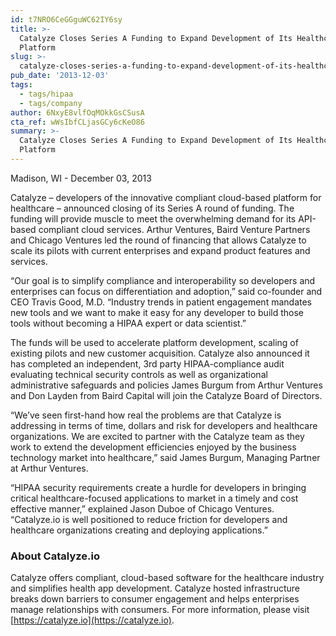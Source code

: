 ```yaml
---
id: t7NRO6CeGGguWC62IY6sy
title: >-
  Catalyze Closes Series A Funding to Expand Development of Its Healthcare
  Platform
slug: >-
  catalyze-closes-series-a-funding-to-expand-development-of-its-healthcare-platform
pub_date: '2013-12-03'
tags:
  - tags/hipaa
  - tags/company
author: 6NxyE8vlfOqMOkkGsCSusA
cta_ref: wWsIbfCLjasGCy6cKeO86
summary: >-
  Catalyze Closes Series A Funding to Expand Development of Its Healthcare
  Platform
---
```

Madison, WI - December 03, 2013

Catalyze – developers of the innovative compliant cloud-based platform for healthcare – announced closing of its Series A round of funding. The funding will provide muscle to meet the overwhelming demand for its API-based compliant cloud services. Arthur Ventures, Baird Venture Partners and Chicago Ventures led the round of financing that allows Catalyze to scale its pilots with current enterprises and expand product features and services.

“Our goal is to simplify compliance and interoperability so developers and enterprises can focus on differentiation and adoption,” said co-founder and CEO Travis Good, M.D. “Industry trends in patient engagement mandates new tools and we want to make it easy for any developer to build those tools without becoming a HIPAA expert or data scientist.”

The funds will be used to accelerate platform development, scaling of existing pilots and new customer acquisition. Catalyze also announced it has completed an independent, 3rd party HIPAA-compliance audit evaluating technical security controls as well as organizational administrative safeguards and policies James Burgum from Arthur Ventures and Don Layden from Baird Capital will join the Catalyze Board of Directors.

“We’ve seen first-hand how real the problems are that Catalyze is addressing in terms of time, dollars and risk for developers and healthcare organizations. We are excited to partner with the Catalyze team as they work to extend the development efficiencies enjoyed by the business technology market into healthcare,” said James Burgum, Managing Partner at Arthur Ventures.

“HIPAA security requirements create a hurdle for developers in bringing critical healthcare-focused applications to market in a timely and cost effective manner,” explained Jason Duboe of Chicago Ventures. “Catalyze.io is well positioned to reduce friction for developers and healthcare organizations creating and deploying applications.”

### About Catalyze.io

Catalyze offers compliant, cloud-based software for the healthcare industry and simplifies health app development. Catalyze hosted infrastructure breaks down barriers to consumer engagement and helps enterprises manage relationships with consumers. For more information, please visit [https://catalyze.io](https://catalyze.io).

  